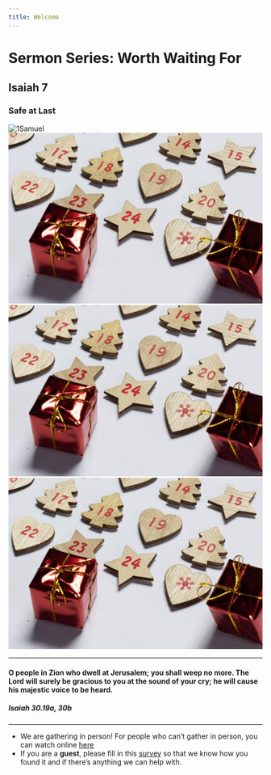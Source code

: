 ```yaml
---
title: Welcome
---
```


# Sermon Series: Worth Waiting For
## Isaiah 7
### Safe at Last

![1Samuel](https://raw.githubusercontent.com/stgeorgeshurstville/bulletin/main/images/1Samuel.png)
![Christmas](https://raw.githubusercontent.com/stgeorgeshurstville/bulletin/main/images/ChristmasBackground.jpg)
![Christmas](https://github.com/stgeorgeshurstville/bulletin/blob/main/images/Christmas%20background.jpg)
![Christmas](https://github.com/stgeorgeshurstville/bulletin/blob/main/images/ChristmasBackground.png)

---
#### O people in Zion who dwell at Jerusalem; you shall weep no more. The Lord will surely be gracious to you at the sound of your cry; he will cause his majestic voice to be heard. 

##### Isaiah 30.19a, 30b  

---
- We are gathering in person! For people who can’t gather in person, you can watch online [here](https://stgeorgeshurstville.org.au/sunday-english-online)
- If you are a **guest**, please fill in this [survey](https://tinyurl.com/SGHACsurvey) so that we know how you found it and if there’s anything we can help with.
